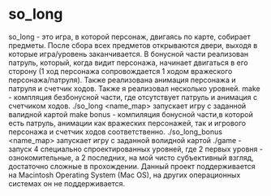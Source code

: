 # so_long
so_long - это игра, в которой персонаж, двигаясь по карте, собирает предметы. После сбора всех предметов открываются двери, выходя в которые игра/уровень заканчивается. В бонусной части реализован патруль, который, когда видит персонажа, начинает двигаться в его сторону (1 ход персонажа сопровождается 1 ходом вражеского персонажа/патруля). Также реализована анимация персонажа и патруля и счетчик ходов. Также я реализовал несколько уровней.
make - компляция безбонусной части, где отсутствует патруль и анимация с счетчиком ходов. ./so_long <name_map> запускает игру с заданной валидной картой
make bonus - компиляция бонусной части,в которой есть патруль, анимации как вражеских персонажей, так и игрового персонажа и счетчик ходов соответственно.  ./so_long_bonus <name_map> запускает игру с заданной волидной картой
./game - запуск 4 специально спроектированных уровней, где 2 первых уровня - ознокомительные, а 2 последних, на мой чисто субъективный взгляд, достаточно сложные в прохождении.
Данный проект поддерживается на Macintosh Operating System (Mac OS), на других операционных системах он не поддерживается.
